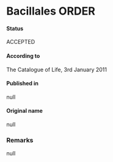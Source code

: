 Bacillales ORDER
=======

#### Status
ACCEPTED

#### According to
The Catalogue of Life, 3rd January 2011

#### Published in
null

#### Original name
null

### Remarks
null